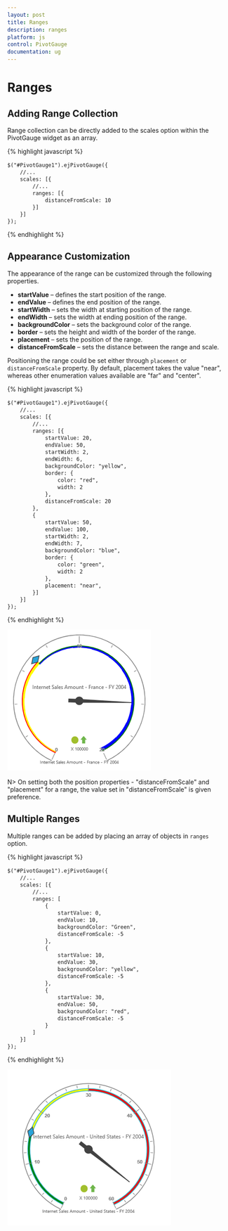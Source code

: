 ```yaml
---
layout: post
title: Ranges
description: ranges
platform: js
control: PivotGauge
documentation: ug
---
```


# Ranges

## Adding Range Collection

Range collection can be directly added to the scales option within the PivotGauge widget as an array.

{% highlight javascript %}

    $("#PivotGauge1").ejPivotGauge({
        //...
        scales: [{
            //...
            ranges: [{
                distanceFromScale: 10
            }]
        }]
    });
{% endhighlight %}

## Appearance Customization

The appearance of the range can be customized through the following properties.

* **startValue** – defines the start position of the range.
* **endValue** – defines the end position of the range.
* **startWidth** – sets the width at starting position of the range.
* **endWidth** – sets the width at ending position of the range.
* **backgroundColor** – sets the background color of the range.
* **border** – sets the height and width of the border of the range.
* **placement** – sets the position of the range.
* **distanceFromScale** – sets the distance between the range and scale.

Positioning the range could be set either through `placement` or `distanceFromScale` property. By default, placement takes the value "near", whereas other enumeration values available are "far" and "center".

{% highlight javascript %}

    $("#PivotGauge1").ejPivotGauge({
        //...
        scales: [{
            //...
            ranges: [{
                startValue: 20,
                endValue: 50,
                startWidth: 2,
                endWidth: 6,
                backgroundColor: "yellow",
                border: {
                    color: "red",
                    width: 2
                },
                distanceFromScale: 20
            }, 
            {
                startValue: 50,
                endValue: 100,
                startWidth: 2,
                endWidth: 7,
                backgroundColor: "blue",
                border: {
                    color: "green",
                    width: 2
                },
                placement: "near",
            }]
        }]
    });

{% endhighlight %}

![](Ranges/AppearanceCustomization.png) 

N> On setting both the position properties - "distanceFromScale" and "placement" for a range, the value set in "distanceFromScale" is given preference.

## Multiple Ranges 
Multiple ranges can be added by placing an array of objects in `ranges` option.

{% highlight javascript %}

    $("#PivotGauge1").ejPivotGauge({
        //...
        scales: [{
            //...
            ranges: [
                {
                    startValue: 0,
                    endValue: 10,
                    backgroundColor: "Green",
                    distanceFromScale: -5
                }, 
                {
                    startValue: 10,
                    endValue: 30,
                    backgroundColor: "yellow",
                    distanceFromScale: -5
                }, 
                {
                    startValue: 30,
                    endValue: 50,
                    backgroundColor: "red",
                    distanceFromScale: -5
                }
            ]
        }]
    });

{% endhighlight %}

![](Ranges/MultipleRanges.png) 
